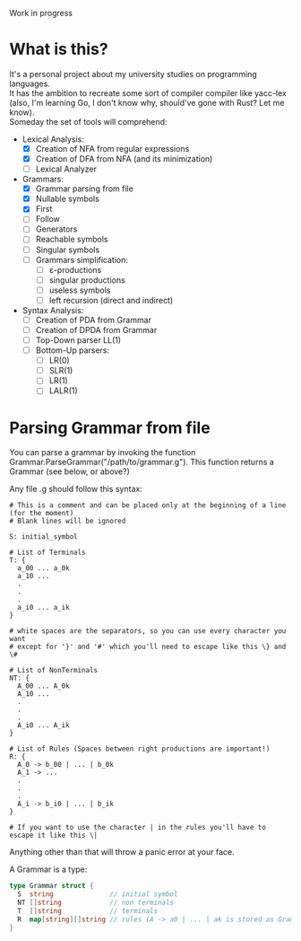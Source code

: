 Work in progress

# What is this?
It's a personal project about my university studies on programming languages.\
It has the ambition to recreate some sort of compiler compiler like yacc-lex (also, I'm learning Go, I don't know why, should've gone with Rust? Let me know).\
Someday the set of tools will comprehend:
- Lexical Analysis:
  -  [x] Creation of NFA from regular expressions
  -  [x] Creation of DFA from NFA (and its minimization)
  -  [ ] Lexical Analyzer
- Grammars:
  - [x] Grammar parsing from file
  - [x] Nullable symbols
  - [x] First
  - [ ] Follow
  - [ ] Generators
  - [ ] Reachable symbols
  - [ ] Singular symbols
  - [ ] Grammars simplification:
    - [ ] ε-productions
    - [ ] singular productions
    - [ ] useless symbols
    - [ ] left recursion (direct and indirect)
    
- Syntax Analysis:
  - [ ] Creation of PDA from Grammar
  - [ ] Creation of DPDA from Grammar
  - [ ] Top-Down parser LL(1)
  - [ ] Bottom-Up parsers:
    - [ ] LR(0)
    - [ ] SLR(1)
    - [ ] LR(1)
    - [ ] LALR(1)

# Parsing Grammar from file

You can parse a grammar by invoking the function Grammar.ParseGrammar("/path/to/grammar.g").
This function returns a Grammar (see below, or above?)

Any file .g should follow this syntax:

```
# This is a comment and can be placed only at the beginning of a line (for the moment)
# Blank lines will be ignored

S: initial_symbol

# List of Terminals
T: {
  a_00 ... a_0k
  a_10 ...
  .
  .
  .
  a_i0 ... a_ik
}

# white spaces are the separators, so you can use every character you want
# except for '}' and '#' which you'll need to escape like this \} and \#

# List of NonTerminals
NT: {
  A_00 ... A_0k
  A_10 ...
  .
  .
  .
  A_i0 ... A_ik
}

# List of Rules (Spaces between right productions are important!)
R: {
  A_0 -> b_00 | ... | b_0k
  A_1 -> ...
  .
  .
  .
  A_i -> b_i0 | ... | b_ik
}

# If you want to use the character | in the rules you'll have to escape it like this \|
```
Anything other than that will throw a panic error at your face.

A Grammar is a type:
```go
type Grammar struct {
  S  string              // initial symbol
  NT []string            // non terminals
  T  []string            // terminals
  R  map[string][]string // rules (A -> a0 | ... | ak is stored as Grammar.R[A] = [a0 ... ak])
}
```

